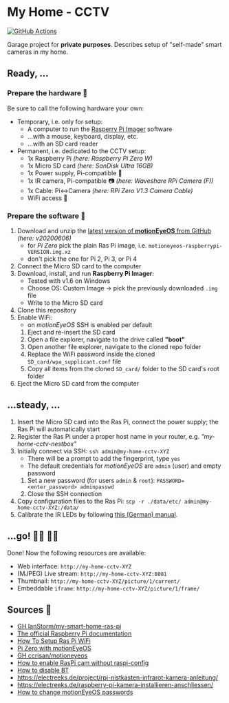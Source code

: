# My Home - CCTV

[![GitHub Actions](https://img.shields.io/endpoint.svg?url=https%3A%2F%2Factions-badge.atrox.dev%2FIanStorm%2Fmy-home-cctv%2Fbadge%3Fref%3Dmain&style=flat&label=build&logo=none)](https://actions-badge.atrox.dev/IanStorm/my-home-cctv/goto?ref=main)

Garage project for **private purposes**.
Describes setup of "self-made" smart cameras in my home.


## Ready, ...


### Prepare the hardware 🧰

Be sure to call the following hardware your own:

* Temporary, i.e. only for setup:
	* A computer to run the [Rasperry Pi Imager](https://www.raspberrypi.org/downloads/) software
	* ...with a mouse, keyboard, display, etc.
	* ...with an SD card reader
* Permanent, i.e. dedicated to the CCTV setup:
	* 1x Raspberry Pi *(here: Raspberry Pi Zero W)*
	* 1x Micro SD card *(here: SanDisk Ultra 16GB)*
	* 1x Power supply, Pi-compatible 🔌
	* 1x IR camera, Pi-compatible 📷 *(here: Waveshare RPi Camera (F))*
	* 1x Cable: Pi<->Camera *(here: RPi Zero V1.3 Camera Cable)*
	* WiFi access 📡


### Prepare the software 🦙

1. Download and unzip the [latest version of **motionEyeOS** from GitHub](https://github.com/ccrisan/motioneyeos/releases/latest) *(here: v20200606)*
	* for *Pi Zero* pick the plain Ras Pi image, i.e. `motioneyeos-raspberrypi-VERSION.img.xz`
	* don't pick the one for Pi 2, Pi 3, or Pi 4
2. Connect the Micro SD card to the computer
2. Download, install, and run **Raspberry Pi Imager**:
	* Tested with v1.6 on Windows
	* Choose OS: Custom Image -> pick the previously downloaded `.img` file
	* Write to the Micro SD card
2. Clone this repository
2. Enable WiFi:
	* on *motionEyeOS* SSH is enabled per default
	1. Eject and re-insert the SD card
	2. Open a file explorer, navigate to the drive called **"boot"**
	2. Open another file explorer, navigate to the cloned repo folder
	2. Replace the WiFi password inside the cloned `SD_card/wpa_supplicant.conf` file
	2. Copy all items from the cloned `SD_card/` folder to the SD card's root folder
2. Eject the Micro SD card from the computer


## ...steady, ...

1. Insert the Micro SD card into the Ras Pi, connect the power supply; the Ras Pi will automatically start
2. Register the Ras Pi under a proper host name in your router, e.g. *"my-home-cctv-nestbox"*
2. Initially connect via SSH: `ssh admin@my-home-cctv-XYZ`
	* There will be a prompt to add the fingerprint, type `yes`
	* The default credentials for *motionEyeOS* are `admin` (user) and empty password
	1. Set a new password (for users `admin` & `root`): `PASSWORD=<enter_password> adminpasswd`
	2. Close the SSH connection
2. Copy configuration files to the Ras Pi: `scp -r ./data/etc/ admin@my-home-cctv-XYZ:/data/`
2. Calibrate the IR LEDs by following [this (German) manual](https://github.com/MakeMagazinDE/Nistkasten-V2/blob/main/Hinweise/Problembehebung.md).


## ...go! 🏃‍♂️ 🏃‍♀️

Done!
Now the following resources are available:
* Web interface: `http://my-home-cctv-XYZ`
* (MJPEG) Live stream: `http://my-home-cctv-XYZ:8081`
* Thumbnail: `http://my-home-cctv-XYZ/picture/1/current/`
* Embeddable `iframe`: `http://my-home-cctv-XYZ/picture/1/frame/`

## Sources 📙

* [GH IanStorm/my-smart-home-ras-pi](https://github.com/IanStorm/my-smart-home-ras-pi)
* [The official Raspberry Pi documentation](https://projects.raspberrypi.org/en/projects/raspberry-pi-getting-started)
* [How To Setup Ras Pi WiFi](https://core-electronics.com.au/tutorials/raspberry-pi-zerow-headless-wifi-setup.html)
* [Pi Zero with motionEyeOS](https://www.raspberrypi-spy.co.uk/2017/04/raspberry-pi-zero-w-cctv-camera-with-motioneyeos)
* [GH ccrisan/motioneyeos](https://github.com/ccrisan/motioneyeos)
* [How to enable RasPi cam without raspi-config](https://raspberrypi.stackexchange.com/a/29972)
* [How to disable BT](https://di-marco.net/blog/it/2020-04-18-tips-disabling_bluetooth_on_raspberry_pi/#add-below-save-and-close-the-file)
* https://electreeks.de/project/rpi-nistkasten-infrarot-kamera-anleitung/
* https://electreeks.de/raspberry-pi-kamera-installieren-anschliessen/
* [How to change motionEyeOS passwords](https://github.com/ccrisan/thingos/wiki/User-Accounts)
